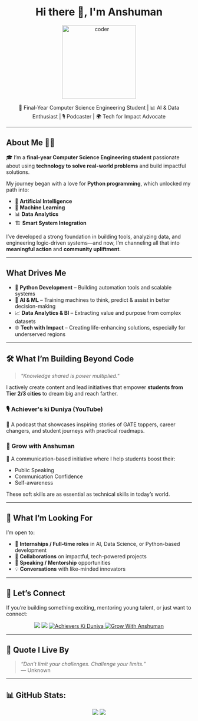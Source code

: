 <h1 align="center">Hi there 👋, I'm Anshuman</h1>
<p align="center">
  <img src="https://media.giphy.com/media/L1R1tvI9svkIWwpVYr/giphy.gif" width="200" alt="coder" />
</p>

<p align="center">
  🚀 Final-Year Computer Science Engineering Student | 📊 AI & Data Enthusiast  | 🎙️ Podcaster | 🌍 Tech for Impact Advocate 
</p>

---

## About Me 👨‍💻

🎓 I’m a **final-year Computer Science Engineering student** passionate about using **technology to solve real-world problems** and build impactful solutions.

 My journey began with a love for **Python programming**, which unlocked my path into:
- 🤖 **Artificial Intelligence**
- 🧠 **Machine Learning**
- 📊 **Data Analytics**
- 🏗️ **Smart System Integration**

I’ve developed a strong foundation in building tools, analyzing data, and engineering logic-driven systems—and now, I’m channeling all that into **meaningful action** and **community upliftment**.

---

## What Drives Me

- 🐍 **Python Development** – Building automation tools and scalable systems
- 🤖 **AI & ML** – Training machines to think, predict & assist in better decision-making
- 📈 **Data Analytics & BI** – Extracting value and purpose from complex datasets
- 🌐 **Tech with Impact** – Creating life-enhancing solutions, especially for underserved regions

---

## 🛠️ What I’m Building Beyond Code

> _"Knowledge shared is power multiplied."_  

I actively create content and lead initiatives that empower **students from Tier 2/3 cities** to dream big and reach farther.

### 🎙️ Achiever's ki Duniya (YouTube)
🧭 A podcast that showcases inspiring stories of GATE toppers, career changers, and student journeys with practical roadmaps.

### 🎤 Grow with Anshuman
💬 A communication-based initiative where I help students boost their:
- Public Speaking
- Communication Confidence
- Self-awareness

These soft skills are as essential as technical skills in today’s world.

---

## 🌱 What I’m Looking For

I’m open to:
- 💼 **Internships / Full-time roles** in AI, Data Science, or Python-based development
- 🤝 **Collaborations** on impactful, tech-powered projects
- 🎤 **Speaking / Mentorship** opportunities
- 💡 **Conversations** with like-minded innovators

---

## 🤝 Let’s Connect

If you’re building something exciting, mentoring young talent, or just want to connect:

<p align="center">
  <a href="https://www.linkedin.com/in/anshuman-mishra-83a069233" target="_blank"><img src="https://img.shields.io/badge/LinkedIn-blue?logo=linkedin&style=for-the-badge" /></a>
  <a href="mailto:manshumanmishra221122@gmail.com"><img src="https://img.shields.io/badge/Gmail-red?logo=gmail&style=for-the-badge" /></a>
  <a href="https://www.youtube.com/@acheiverskiduniya5891" target="_blank">
    <img alt="Achievers Ki Duniya" src="https://img.shields.io/badge/YouTube-Achievers_ki_Duniya-red?style=for-the-badge&logo=youtube&logoColor=white" />
  </a>
  <a href="https://www.youtube.com/@growwithanshuman9445" target="_blank">
    <img alt="Grow With Anshuman" src="https://img.shields.io/badge/YouTube-Grow_with_Anshuman-red?style=for-the-badge&logo=youtube&logoColor=white" />
  </a>
</p>

---

## 📌 Quote I Live By

> _“Don’t limit your challenges. Challenge your limits.”_  
> — Unknown

---

## 📊 GitHub Stats: 

<p align="center">
  <img src="https://github-readme-stats.vercel.app/api?username=01Anshuman&show_icons=true&theme=radical" />
  <img src="https://github-readme-streak-stats.herokuapp.com/?user=01Anshuman&theme=radical" />
</p>
